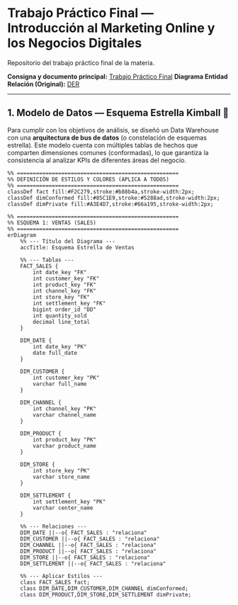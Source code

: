 # Trabajo Práctico Final — Introducción al Marketing Online y los Negocios Digitales

Repositorio del trabajo práctico final de la materia.

**Consigna y documento principal:** [Trabajo Práctico Final](https://docs.google.com/document/d/15RNP3FVqLjO4jzh80AAkK6mUR5DOLqPxLjQxqvdzrYg/edit?usp=sharing)
**Diagrama Entidad Relación (Original):** [DER](./assets/DER.png)

---

## 1. Modelo de Datos — Esquema Estrella Kimball 🧠

Para cumplir con los objetivos de análisis, se diseñó un Data Warehouse con una **arquitectura de bus de datos** (o constelación de esquemas estrella). Este modelo cuenta con múltiples tablas de hechos que comparten dimensiones comunes (conformadas), lo que garantiza la consistencia al analizar KPIs de diferentes áreas del negocio.

```mermaid
%% ===================================================
%% DEFINICIÓN DE ESTILOS Y COLORES (APLICA A TODOS)
%% ===================================================
classDef fact fill:#F2C279,stroke:#b88b4a,stroke-width:2px;
classDef dimConformed fill:#85C1E9,stroke:#5288ad,stroke-width:2px;
classDef dimPrivate fill:#A3E4D7,stroke:#66a195,stroke-width:2px;

%% ===================================================
%% ESQUEMA 1: VENTAS (SALES)
%% ===================================================
erDiagram
    %% --- Título del Diagrama ---
    accTitle: Esquema Estrella de Ventas

    %% --- Tablas ---
    FACT_SALES {
        int date_key "FK"
        int customer_key "FK"
        int product_key "FK"
        int channel_key "FK"
        int store_key "FK"
        int settlement_key "FK"
        bigint order_id "DD"
        int quantity_sold
        decimal line_total
    }

    DIM_DATE {
        int date_key "PK"
        date full_date
    }

    DIM_CUSTOMER {
        int customer_key "PK"
        varchar full_name
    }

    DIM_CHANNEL {
        int channel_key "PK"
        varchar channel_name
    }

    DIM_PRODUCT {
        int product_key "PK"
        varchar product_name
    }

    DIM_STORE {
        int store_key "PK"
        varchar store_name
    }

    DIM_SETTLEMENT {
        int settlement_key "PK"
        varchar center_name
    }

    %% --- Relaciones ---
    DIM_DATE ||--o{ FACT_SALES : "relaciona"
    DIM_CUSTOMER ||--o{ FACT_SALES : "relaciona"
    DIM_CHANNEL ||--o{ FACT_SALES : "relaciona"
    DIM_PRODUCT ||--o{ FACT_SALES : "relaciona"
    DIM_STORE ||--o{ FACT_SALES : "relaciona"
    DIM_SETTLEMENT ||--o{ FACT_SALES : "relaciona"

    %% --- Aplicar Estilos ---
    class FACT_SALES fact;
    class DIM_DATE,DIM_CUSTOMER,DIM_CHANNEL dimConformed;
    class DIM_PRODUCT,DIM_STORE,DIM_SETTLEMENT dimPrivate;
```